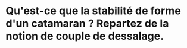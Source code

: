 # Qu'est-ce que la stabilité de forme d'un catamaran ? Repartez de la notion de couple de dessalage.